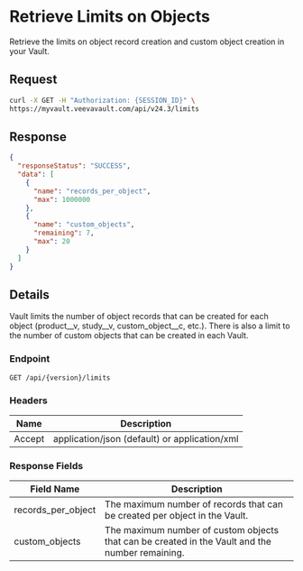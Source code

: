 # Retrieve Limits on Objects

Retrieve the limits on object record creation and custom object creation in your Vault.

## Request

```bash
curl -X GET -H "Authorization: {SESSION_ID}" \
https://myvault.veevavault.com/api/v24.3/limits
```

## Response

```json
{
  "responseStatus": "SUCCESS",
  "data": [
    {
      "name": "records_per_object",
      "max": 1000000
    },
    {
      "name": "custom_objects",
      "remaining": 7,
      "max": 20
    }
  ]
}
```

## Details

Vault limits the number of object records that can be created for each object (product__v, study__v, custom_object__c, etc.). There is also a limit to the number of custom objects that can be created in each Vault.

### Endpoint

`GET /api/{version}/limits`

### Headers

| Name | Description |
|------|-------------|
| Accept | application/json (default) or application/xml |

### Response Fields

| Field Name | Description |
|------------|-------------|
| records_per_object | The maximum number of records that can be created per object in the Vault. |
| custom_objects | The maximum number of custom objects that can be created in the Vault and the number remaining. |
